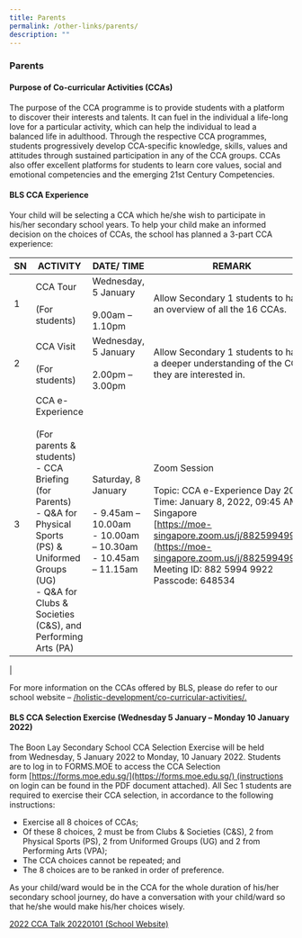 ```yaml
---
title: Parents
permalink: /other-links/parents/
description: ""
---
```

### **Parents**
#### **Purpose of Co-curricular Activities (CCAs)**
The purpose of the CCA programme is to provide students with a platform to discover their interests and talents. It can fuel in the individual a life-long love for a particular activity, which can help the individual to lead a balanced life in adulthood. Through the respective CCA programmes, students progressively develop CCA-specific knowledge, skills, values and attitudes through sustained participation in any of the CCA groups. CCAs also offer excellent platforms for students to learn core values, social and emotional competencies and the emerging 21st Century Competencies.

#### **BLS CCA Experience**
Your child will be selecting a CCA which he/she wish to participate in his/her secondary school years. To help your child make an informed decision on the choices of CCAs, the school has planned a 3-part CCA experience:

| SN | ACTIVITY | DATE/ TIME | REMARK |
|---|---|---|---|
| 1 | CCA Tour<br><br>(For students) | Wednesday, 5 January<br><br>9.00am – 1.10pm | Allow Secondary 1 students to have an overview of all the 16 CCAs. |
| 2 | CCA Visit<br><br>(For students) | Wednesday, 5 January<br><br>2.00pm – 3.00pm | Allow Secondary 1 students to have a deeper understanding of the CCAs they are interested in. |
| 3 | CCA e-Experience<br><br>(For parents & students)<br>- CCA Briefing (for Parents)<br>- Q&A for Physical Sports (PS) & Uniformed Groups (UG)<br>- Q&A for Clubs & Societies (C&S), and Performing Arts (PA) | Saturday, 8 January<br><br>- 9.45am – 10.00am<br>- 10.00am – 10.30am<br>- 10.45am – 11.15am | Zoom Session<br><br>Topic: CCA e-Experience Day 2022<br>Time: January 8, 2022, 09:45 AM Singapore<br>[https://moe-singapore.zoom.us/j/88259949922](https://moe-singapore.zoom.us/j/88259949922)<br>Meeting ID: 882 5994 9922<br>Passcode: 648534 |
|

For more information on the CCAs offered by BLS, please do refer to our school website – [/holistic-development/co-curricular-activities/.](https://staging.d264sf5mc1ffsk.amplifyapp.com/holistic-development/cca/)

#### **BLS CCA Selection Exercise (Wednesday  5 January – Monday 10 January 2022)**
The Boon Lay Secondary School CCA Selection Exercise will be held from Wednesday, 5 January 2022 to Monday, 10 January 2022. Students are to log in to FORMS.MOE to access the CCA Selection form [https://forms.moe.edu.sg/](https://forms.moe.edu.sg/) (instructions on login can be found in the PDF document attached). All Sec 1 students are required to exercise their CCA selection, in accordance to the following instructions:

*   Exercise all 8 choices of CCAs;
*   Of these 8 choices, 2 must be from Clubs & Societies (C&S), 2 from Physical Sports (PS), 2 from Uniformed Groups (UG) and 2 from Performing Arts (VPA);
*   The CCA choices cannot be repeated; and
*   The 8 choices are to be ranked in order of preference.

As your child/ward would be in the CCA for the whole duration of his/her secondary school journey, do have a conversation with your child/ward so that he/she would make his/her choices wisely.

[2022 CCA Talk 20220101 (School Website)](/files/ccatalk.pdf)